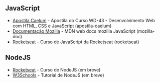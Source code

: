 ## JavaScript
* [Apostila Caelum](https://www.caelum.com.br/apostila-html-css-javascript/) - Apostila do Curso WD-43 - Desenvolvimento Web com HTML, CSS e JavaScript (apostila-caelum)
* [Documentação Mozilla](https://developer.mozilla.org/pt-BR/docs/Aprender/JavaScript) - MDN web docs mozilla JavaScript (mozilla-doc)
* [Rocketseat](https://rocketseat.com.br) - Curso de JavaScript da Rocketseat (rocketseat)

## NodeJS
* [Rocketseat](https://rocketseat.com.br) - Curso de NodeJS (em breve)
* [W3Schools](https://www.w3schools.com/nodejs/) - Tutorial de NodeJS (em breve)